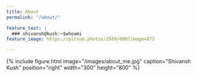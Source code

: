 ```yaml
---
title: About
permalink: "/about/"

feature_text: |
  ### shivansh@kush:~$whoami
feature_image: https://picsum.photos/2560/600?image=873

---
```

{% include figure.html image="/images/about_me.jpg" caption="Shivansh Kush" position="right" width="300" height="800" %}





